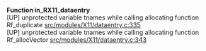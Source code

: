   
__Function in_RX11_dataentry__  
  [UP] unprotected variable tnames while calling allocating function Rf_duplicate [src/modules/X11/dataentry.c:335](https://github.com/wch/r-source/blob/9fe55e21d6b4b953b066a8d4811d90651155a678/src/modules/X11/dataentry.c/#L335)  
  [UP] unprotected variable tnames while calling allocating function Rf_allocVector [src/modules/X11/dataentry.c:343](https://github.com/wch/r-source/blob/9fe55e21d6b4b953b066a8d4811d90651155a678/src/modules/X11/dataentry.c/#L343)  

